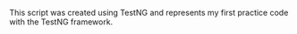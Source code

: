 This script was created using TestNG and represents my first practice code with the TestNG framework.
